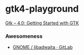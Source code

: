 gtk4-playground
===============
[Gtk – 4.0: Getting Started with GTK](https://docs.gtk.org/gtk4/getting_started.html)

### Awesomeness
- [GNOME / libadwaita · GitLab](https://gitlab.gnome.org/GNOME/libadwaita)
